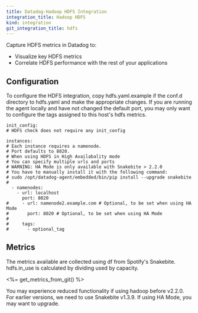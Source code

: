```yaml
---
title: Datadog-Hadoop HDFS Integration
integration_title: Hadoop HDFS
kind: integration
git_integration_title: hdfs
---
```


Capture HDFS metrics in Datadog to:

* Visualize key HDFS metrics
* Correlate HDFS performance with the rest of your applications

## Configuration
To configure the HDFS integration, copy hdfs.yaml.example if the conf.d directory to hdfs.yaml and make the appropriate changes. If you are running the agent locally and have not changed the default port, you may only want to configure the tags assigned to this host's hdfs metrics.

    init_config:
    # HDFS check does not require any init_config

    instances:
    # Each instance requires a namenode.
    # Port defaults to 8020.
    # When using HDFS in High Availabality mode
    # You can specify multiple urls and ports
    # WARNING: HA Mode is only available with Snakebite > 2.2.0
    # You have to manually install it with the following command:
    # sudo /opt/datadog-agent/embedded/bin/pip install --upgrade snakebite
    #
      - namenodes:
        - url: localhost
          port: 8020
    #     - url: namenode2.example.com # Optional, to be set when using HA Mode
    #       port: 8020 # Optional, to be set when using HA Mode
    #
    #     tags:
    #       - optional_tag

## Metrics

The metrics available are collected using df from Spotify's Snakebite. hdfs.in_use is calculated by dividing used by capacity.

<%= get_metrics_from_git()
%>

You may experience reduced functionality if using hadoop before v2.2.0. For earlier versions, we need to use Snakebite v1.3.9. If using HA Mode, you may want to upgrade.
